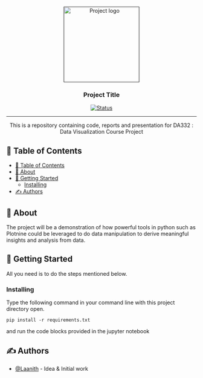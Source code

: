 <p align="center">
  <a href="" rel="noopener">
 <img width=200px height=200px src="" alt="Project logo"></a>
</p>

<h3 align="center">Project Title</h3>

<div align="center">

[![Status](https://img.shields.io/badge/status-active-success.svg)]()

</div>

---

<p align="center"> This is a repository containing code, reports and presentation for DA332 : Data Visualization Course Project
    <br> 
</p>

## 📝 Table of Contents

- [📝 Table of Contents](#-table-of-contents)
- [🧐 About ](#-about-)
- [🏁 Getting Started ](#-getting-started-)
  - [Installing](#installing)
- [✍️ Authors ](#️-authors-)

## 🧐 About <a name = "about"></a>

The project will be a demonstration of how powerful tools in python such as Plotnine could be leveraged to do data manipulation to derive meaningful insights and analysis from data.

## 🏁 Getting Started <a name = "getting_started"></a>

All you need is to do the steps mentioned below.

### Installing

Type the following command in your command line with this project directory open.

```
pip install -r requirements.txt
```

and run the code blocks provided in the jupyter notebook



## ✍️ Authors <a name = "authors"></a>

- [@Laanith](https://github.com/Laanith) - Idea & Initial work
